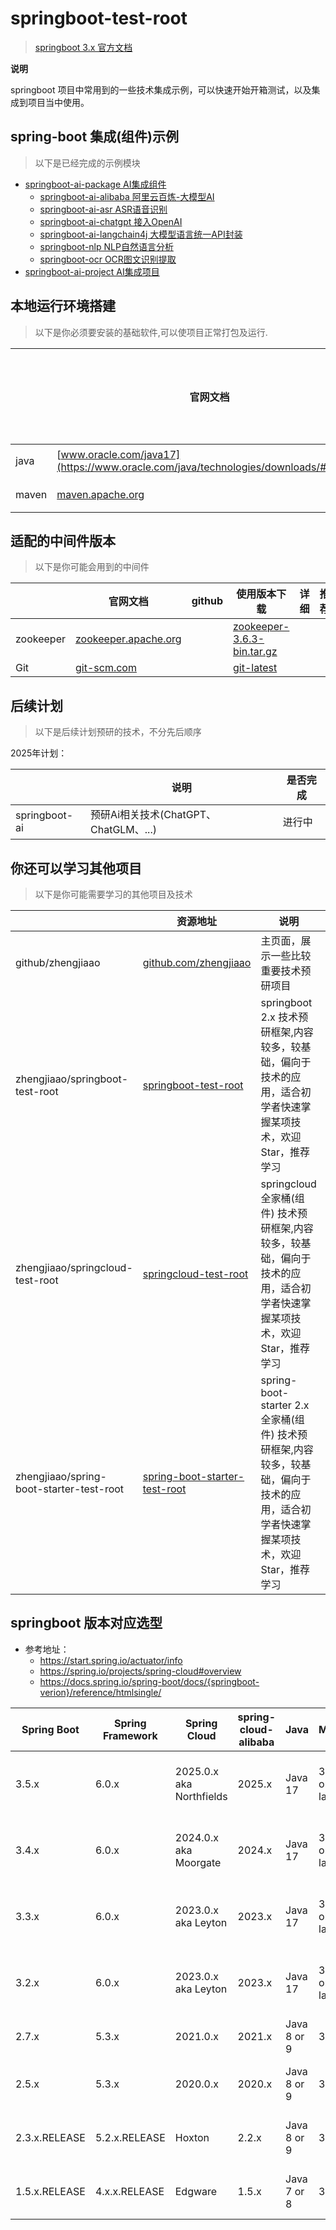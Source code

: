 # springboot-test-root

> [springboot 3.x 官方文档](https://spring.io/projects/spring-boot)

**说明**

springboot 项目中常用到的一些技术集成示例，可以快速开始开箱测试，以及集成到项目当中使用。

## spring-boot 集成(组件)示例

> 以下是已经完成的示例模块

- [springboot-ai-package AI集成组件](./springboot-ai-package)
    - [springboot-ai-alibaba 阿里云百炼-大模型AI](springboot-ai-package/springboot-ai-alibaba)
    - [springboot-ai-asr ASR语音识别](springboot-ai-package/springboot-ai-asr)
    - [springboot-ai-chatgpt 接入OpenAI](springboot-ai-package/springboot-ai-chatgpt)
    - [springboot-ai-langchain4j 大模型语言统一API封装](springboot-ai-package/springboot-ai-langchain4j)
    - [springboot-nlp NLP自然语言分析](springboot-ai-package/springboot-ai-nlp)
    - [springboot-ocr OCR图文识别提取](springboot-ai-package/springboot-ai-ocr)
- [springboot-ai-project AI集成项目](./springboot-ai-project)

## 本地运行环境搭建

> 以下是你必须要安装的基础软件,可以使项目正常打包及运行.

|       | 官网文档                                                                                | github | 使用版本下载                                                                         | 详细 | 是否必须安装 |
|-------|-------------------------------------------------------------------------------------|--------|--------------------------------------------------------------------------------|----|--------| 
| java  | [www.oracle.com/java17](https://www.oracle.com/java/technologies/downloads/#java17) |        | [java17 downloads](https://www.oracle.com/java/technologies/downloads/#java17) |    | **必须** |
| maven | [maven.apache.org](https://maven.apache.org/)                                       |        | [maven3.6.2 downloads](https://maven.apache.org/download.cgi)                  |    | **必须** |

## 适配的中间件版本

> 以下是你可能会用到的中间件

|           | 官网文档                                                              | github | 使用版本下载                                                                                                                          | 详细 | 推荐 |
|-----------|-------------------------------------------------------------------|--------|---------------------------------------------------------------------------------------------------------------------------------|----|----| 
| zookeeper | [zookeeper.apache.org](http://zookeeper.apache.org/releases.html) |        | [zookeeper-3.6.3-bin.tar.gz](https://www.apache.org/dyn/closer.lua/zookeeper/zookeeper-3.6.3/apache-zookeeper-3.6.3-bin.tar.gz) |    |    |
| Git       | [git-scm.com](https://git-scm.com/)                               |        | [git-latest](https://git-scm.com/downloads)                                                                                     |    |    |

## 后续计划

> 以下是后续计划预研的技术，不分先后顺序

2025年计划：

|               | 说明                            | 是否完成 |
|---------------|-------------------------------|------|
| springboot-ai | 预研Ai相关技术(ChatGPT、ChatGLM、...) | 进行中  |

## 你还可以学习其他项目

> 以下是你可能需要学习的其他项目及技术

|                                          | 资源地址                                                                                         | 说明                                                                                 |  |
|------------------------------------------|----------------------------------------------------------------------------------------------|------------------------------------------------------------------------------------|--|
| github/zhengjiaao                        | [github.com/zhengjiaao](https://github.com/zhengjiaao)                                       | 主页面，展示一些比较重要技术预研项目                                                                 |  |
| zhengjiaao/springboot-test-root          | [springboot-test-root](https://github.com/zhengjiaao/springboot-test-root)                   | springboot 2.x 技术预研框架,内容较多，较基础，偏向于技术的应用，适合初学者快速掌握某项技术，欢迎Star，推荐学习                  |  |
| zhengjiaao/springcloud-test-root         | [springcloud-test-root](https://github.com/zhengjiaao/springcloud-test-root)                 | springcloud 全家桶(组件) 技术预研框架,内容较多，较基础，偏向于技术的应用，适合初学者快速掌握某项技术，欢迎Star，推荐学习             |  |
| zhengjiaao/spring-boot-starter-test-root | [spring-boot-starter-test-root](https://github.com/zhengjiaao/spring-boot-starter-test-root) | spring-boot-starter 2.x 全家桶(组件) 技术预研框架,内容较多，较基础，偏向于技术的应用，适合初学者快速掌握某项技术，欢迎Star，推荐学习 |  |

## springboot 版本对应选型

- 参考地址：
    - https://start.spring.io/actuator/info
    - https://spring.io/projects/spring-cloud#overview
    - https://docs.spring.io/spring-boot/docs/{springboot-verion}/reference/htmlsingle/

| Spring Boot   | Spring Framework | Spring Cloud             | spring-cloud-alibaba | Java        | Maven          | Gradle                     | Tomcat                   |
|---------------|------------------|--------------------------|----------------------|-------------|----------------|----------------------------|--------------------------|
| 3.5.x         | 6.0.x            | 2025.0.x aka Northfields | 2025.x               | Java 17     | 3.6.3 or later | 7.x (7.5 or later) and 8.x | Tomcat 10.x              |
| 3.4.x         | 6.0.x            | 2024.0.x aka Moorgate    | 2024.x               | Java 17     | 3.6.3 or later | 7.x (7.5 or later) and 8.x | Tomcat 10.x              |
| 3.3.x         | 6.0.x            | 2023.0.x aka Leyton      | 2023.x               | Java 17     | 3.6.3 or later | 7.x (7.5 or later) and 8.x | Tomcat 10.x              |
| 3.2.x         | 6.0.x            | 2023.0.x aka Leyton      | 2023.x               | Java 17     | 3.6.3 or later | 7.x (7.5 or later) and 8.x | Tomcat 10.x              |
| 2.7.x         | 5.3.x            | 2021.0.x                 | 2021.x               | Java 8 or 9 | 3.5+           | 6.8+                       | Tomcat 9.x               |
| 2.5.x         | 5.3.x            | 2020.0.x                 | 2020.x               | Java 8 or 9 | 3.5+           | 6.8+                       | Tomcat 8.x or Tomcat 9.x |
| 2.3.x.RELEASE | 5.2.x.RELEASE    | Hoxton                   | 2.2.x                | Java 8 or 9 | 3.3+           | 4.4+                       | Tomcat 8.x or Tomcat 9.x |
| 1.5.x.RELEASE | 4.x.x.RELEASE    | Edgware                  | 1.5.x                | Java 7 or 8 | 3.2+           | 2.9+                       | Tomcat 7.x or Tomcat 8.x |
